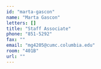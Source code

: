 ```yaml
---
id: "marta-gascon"
name: "Marta Gascon"
letters: []
title: "Staff Associate"
phone: "851-5292"
fax: ""
email: "mg4205@cumc.columbia.edu"
room: "401B"
url: ""
---
```

